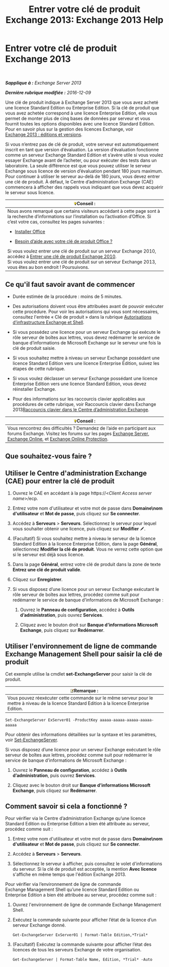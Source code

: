 ﻿---
title: 'Entrer votre clé de produit Exchange 2013: Exchange 2013 Help'
TOCTitle: Entrer votre clé de produit Exchange 2013
ms:assetid: ccb14685-4bdc-42a4-a985-35cd2a1a415c
ms:mtpsurl: https://technet.microsoft.com/fr-fr/library/Bb124582(v=EXCHG.150)
ms:contentKeyID: 51407240
ms.date: 04/24/2018
mtps_version: v=EXCHG.150
f1_keywords:
- Microsoft.Exchange.Management.SnapIn.Esm.Servers.EnterProductKeyWizardForm.EnterProductKeyWizardPage
ms.translationtype: HT
---

# Entrer votre clé de produit Exchange 2013

 

_**Sapplique à :** Exchange Server 2013_

_**Dernière rubrique modifiée :** 2016-12-09_

Une clé de produit indique à Exchange Server 2013 que vous avez acheté une licence Standard Edition ou Enterprise Edition. Si la clé de produit que vous avez achetée correspond à une licence Enterprise Edition, elle vous permet de monter plus de cinq bases de données par serveur et vous fournit toutes les options disponibles avec une licence Standard Edition. Pour en savoir plus sur la gestion des licences Exchange, voir [Exchange 2013 : éditions et versions](exchange-2013-editions-and-versions-exchange-2013-help.md).

Si vous n’entrez pas de clé de produit, votre serveur est automatiquement inscrit en tant que version d’évaluation. La version d’évaluation fonctionne comme un serveur Exchange Standard Edition et s’avère utile si vous voulez essayer Exchange avant de l’acheter, ou pour exécuter des tests dans un laboratoire. La seule différence est que vous pouvez utiliser le serveur Exchange sous licence de version d’évaluation pendant 180 jours maximum. Pour continuer à utiliser le serveur au-delà de 180 jours, vous devez entrer une clé de produit. À défaut, le Centre d’administration Exchange (CAE) commencera à afficher des rappels vous indiquant que vous devez acquérir le serveur sous licence.

<table>
<colgroup>
<col style="width: 100%" />
</colgroup>
<thead>
<tr class="header">
<th><img src="images/Bb125224.tip(EXCHG.150).gif" title="Conseil" alt="Conseil" />Conseil :</th>
</tr>
</thead>
<tbody>
<tr class="odd">
<td>Nous avons remarqué que certains visiteurs accédant à cette page sont à la recherche d’informations sur l’installation ou l’activation d’Office. Si c’est votre cas, consultez les pages suivantes :
<ul>
<li><p><a href="http://go.microsoft.com/fwlink/p/?linkid=403360">Installer Office</a></p></li>
<li><p><a href="http://go.microsoft.com/fwlink/p/?linkid=403361">Besoin d’aide avec votre clé de produit Office ?</a></p></li>
</ul>
Si vous voulez entrer une clé de produit sur un serveur Exchange 2010, accédez à <a href="http://go.microsoft.com/fwlink/p/?linkid=403370">Entrer une clé de produit Exchange 2010</a>.<br />
Si vous voulez entrer une clé de produit sur un serveur Exchange 2013, vous êtes au bon endroit ! Poursuivons.</td>
</tr>
</tbody>
</table>


## Ce qu'il faut savoir avant de commencer

  - Durée estimée de la procédure : moins de 5 minutes.

  - Des autorisations doivent vous être attribuées avant de pouvoir exécuter cette procédure. Pour voir les autorisations qui vous sont nécessaires, consultez l'entrée « Clé de produit » dans la rubrique [Autorisations d’infrastructure Exchange et Shell](exchange-and-shell-infrastructure-permissions-exchange-2013-help.md).

  - Si vous possédez une licence pour un serveur Exchange qui exécute le rôle serveur de boîtes aux lettres, vous devez redémarrer le service de banque d’informations de Microsoft Exchange sur le serveur une fois la clé de produit saisie.

  - Si vous souhaitez mettre à niveau un serveur Exchange possédant une licence Standard Edition vers une licence Enterprise Edition, suivez les étapes de cette rubrique.

  - Si vous voulez déclasser un serveur Exchange possédant une licence Enterprise Edition vers une licence Standard Edition, vous devez réinstaller Exchange.

  - Pour des informations sur les raccourcis clavier applicables aux procédures de cette rubrique, voir Raccourcis clavier dans Exchange 2013[Raccourcis clavier dans le Centre d’administration Exchange](keyboard-shortcuts-in-the-exchange-admin-center-exchange-online-protection-help.md).

<table>
<thead>
<tr class="header">
<th><img src="images/Bb125224.tip(EXCHG.150).gif" title="Conseil" alt="Conseil" />Conseil :</th>
</tr>
</thead>
<tbody>
<tr class="odd">
<td>Vous rencontrez des difficultés ? Demandez de l’aide en participant aux forums Exchange. Visitez les forums sur les pages <a href="https://go.microsoft.com/fwlink/p/?linkid=60612">Exchange Server</a>, <a href="https://go.microsoft.com/fwlink/p/?linkid=267542">Exchange Online</a>, et <a href="https://go.microsoft.com/fwlink/p/?linkid=285351">Exchange Online Protection</a>.</td>
</tr>
</tbody>
</table>


## Que souhaitez-vous faire ?

## Utiliser le Centre d'administration Exchange (CAE) pour entrer la clé de produit

1.  Ouvrez le CAE en accédant à la page https://\<*Client Access server name*\>/ecp.

2.  Entrez votre nom d'utilisateur et votre mot de passe dans **Domaine\\nom d'utilisateur** et **Mot de passe**, puis cliquez sur **Se connecter**.

3.  Accédez à **Serveurs** \> **Serveurs**. Sélectionnez le serveur pour lequel vous souhaiter obtenir une licence, puis cliquez sur **Modifier** ![Icône Modifier](images/Bb124582.6f53ccb2-1f13-4c02-bea0-30690e6ea71d(EXCHG.150).gif "Icône Modifier").

4.  (Facultatif) Si vous souhaitez mettre à niveau le serveur de la licence Standard Edition à la licence Enterprise Edition, dans la page **Général**, sélectionnez **Modifier la clé de produit**. Vous ne verrez cette option que si le serveur est déjà sous licence.

5.  Dans la page **Général**, entrez votre clé de produit dans la zone de texte **Entrez une clé de produit valide**.

6.  Cliquez sur **Enregistrer**.

7.  Si vous disposez d’une licence pour un serveur Exchange exécutant le rôle serveur de boîtes aux lettres, procédez comme suit pour redémarrer le service de banque d’informations de Microsoft Exchange :
    
    1.  Ouvrez le **Panneau de configuration**, accédez à **Outils d’administration**, puis ouvrez **Services**.
    
    2.  Cliquez avec le bouton droit sur **Banque d’informations Microsoft Exchange**, puis cliquez sur **Redémarrer**.

## Utiliser l'environnement de ligne de commande Exchange Management Shell pour saisir la clé de produit

Cet exemple utilise la cmdlet **set-ExchangeServer** pour saisir la clé de produit.

<table>
<thead>
<tr class="header">
<th><img src="images/JJ159664.note(EXCHG.150).gif" title="Remarque" alt="Remarque" />Remarque :</th>
</tr>
</thead>
<tbody>
<tr class="odd">
<td>Vous pouvez réexécuter cette commande sur le même serveur pour le mettre à niveau de la licence Standard Edition à la licence Enterprise Edition.</td>
</tr>
</tbody>
</table>


    Set-ExchangeServer ExServer01 -ProductKey aaaaa-aaaaa-aaaaa-aaaaa-aaaaa

Pour obtenir des informations détaillées sur la syntaxe et les paramètres, voir [Set-ExchangeServer](https://technet.microsoft.com/fr-fr/library/bb123716\(v=exchg.150\)).

Si vous disposez d’une licence pour un serveur Exchange exécutant le rôle serveur de boîtes aux lettres, procédez comme suit pour redémarrer le service de banque d’informations de Microsoft Exchange :

1.  Ouvrez le **Panneau de configuration**, accédez à **Outils d’administration**, puis ouvrez **Services**.

2.  Cliquez avec le bouton droit sur **Banque d’informations Microsoft Exchange**, puis cliquez sur **Redémarrer**.

## Comment savoir si cela a fonctionné ?

Pour vérifier via le Centre d’administration Exchange qu’une licence Standard Edition ou Enterprise Edition a bien été attribuée au serveur, procédez comme suit :

1.  Entrez votre nom d'utilisateur et votre mot de passe dans **Domaine\\nom d'utilisateur** et **Mot de passe**, puis cliquez sur **Se connecter**.

2.  Accédez à **Serveurs** \> **Serveurs**.

3.  Sélectionnez le serveur à afficher, puis consultez le volet d'informations du serveur. Si la clé de produit est acceptée, la mention **Avec licence** s'affiche en même temps que l'édition Exchange 2013.

Pour vérifier via l’environnement de ligne de commande Exchange Management Shell qu’une licence Standard Edition ou Enterprise Edition a bien été attribuée au serveur, procédez comme suit :

1.  Ouvrez l'environnement de ligne de commande Exchange Management Shell.

2.  Exécutez la commande suivante pour afficher l’état de la licence d’un serveur Exchange donné.
    
        Get-ExchangeServer ExServer01 | Format-Table Edition,*Trial*

3.  (Facultatif) Exécutez la commande suivante pour afficher l’état des licences de tous les serveurs Exchange de votre organisation.
    
        Get-ExchangeServer | Format-Table Name, Edition, *Trial* -Auto

